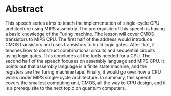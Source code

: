 # Abstract

This speech series aims to teach the implementation of single-cycle CPU architecture using MIPS assembly. The prerequisite of this speech is having a basic knowledge of the Turing machine. The lesson will cover CMOS transistors to MIPS CPU. The first half of the address would introduce CMOS transistors and uses transistors to build logic gates. After that, it teaches how to construct combinational circuits and sequential circuits using logic gates. This concludes all the tools needed for a CPU. The second half of the speech focuses on assembly language and MIPS CPU. It points out that assembly language is a finite state machine, and the registers are the Turing machine tape. Finally, it would go over how a CPU works under MIPS single-cycle architecture. In summary, this speech covers the smallest computing unit, CMOS, all the way to CPU design, and it is a prerequisite to the next topic on quantum computers.